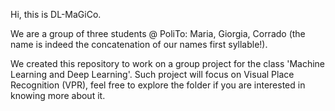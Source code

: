 Hi, this is DL-MaGiCo.

We are a group of three students @ PoliTo: Maria, Giorgia, Corrado (the name is indeed the concatenation of our names first syllable!).

We created this repository to work on a group project for the class 'Machine Learning and Deep Learning'. 
Such project will focus on Visual Place Recognition (VPR), feel free to explore the folder if you are interested in knowing more about it.

